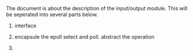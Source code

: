 The document is about the description of the input/output module.
This will be seperated into several parts below.
1. interface

2. encapsule the epoll select and poll.
   abstract the operation
3. 
